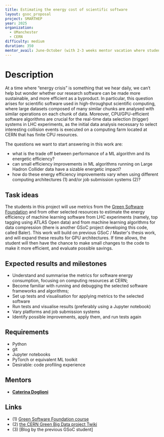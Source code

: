 ```yaml
---
title: Estimating the energy cost of scientific software
layout: gsoc_proposal
project: SMARTHEP
year: 2025
organization:
  - UManchester
  - CERN
difficulty: medium
duration: 350
mentor_avail: June-October (with 2-3 weeks mentor vacation where student will work independently with minimal guidance)
---
```

# Description

At a time where “energy crisis” is something that we hear daily,
we can’t help but wonder whether our research software can be made more sustainable,
and more efficient as a byproduct.
In particular, this question arises for scientific software used in high-throughput scientific
computing, where large datasets composed of many similar chunks are analysed with similar operations
on each chunk of data.
Moreover, CPU/GPU-efficient software algorithms are crucial for the real-time data selection (trigger)
systems in LHC experiments,
as the initial data analysis necessary to select interesting collision events
is executed on a computing farm located at CERN that has finite CPU resources.

The questions we want to start answering in this work are:
   * what is the trade off between performance of a ML algorithm and its energetic efficiency?
   * can small efficiency improvements in ML algorithms running on Large Hadron Collider data
   have a sizable energetic impact?
   * how do these energy efficiency improvements vary
   when using different computing architectures (1) and/or job submission systems (2)?

## Task ideas

The students in this project will use metrics from the [Green Software Foundation](<https://greensoftware.foundation>)
and from other selected resources to estimate the energy efficiency of machine learning software from LHC experiments 
(namely, top tagging using ATLAS Open data) and from machine learning algorithms for data compression
(there is another GSoC project developing this code, called Baler).
This work will build on previous GSoC / Master's thesis work, and will expand these results for GPU architectures. 
If time allows, the student will then have the chance to make small changes to the code
to make it more efficient, and evaluate possible savings.

## Expected results and milestones

 * Understand and summarise the metrics for software energy consumption, focusing on computing resources at CERN;
 * Become familiar with running and debugging the selected software frameworks and algorithms;
 * Set up tests and visualisation for applying metrics to the selected software
 * Run tests and visualise results (preferably using a Jupyter notebook)
 * Vary platforms and job submission systems
 * Identify possible improvements, apply them, and run tests again

## Requirements

 * Python
 * git
 * Jupyter notebooks
 * PyTorch or equivalent ML toolkit 
 * Desirable: code profiling experience

## Mentors

 * **[Caterina Doglioni](mailto:caterina.doglioni@cern.ch)**

## Links

 * (1) [Green Software Foundation course](<https://learn.greensoftware.foundation/hardware-efficiency>)
 * (2) [the CERN Green Big Data project Twiki](<https://twiki.cern.ch/twiki/bin/view/Main/GreenBigData>)
 * (3) [Blog by the previous GSoC student] 
